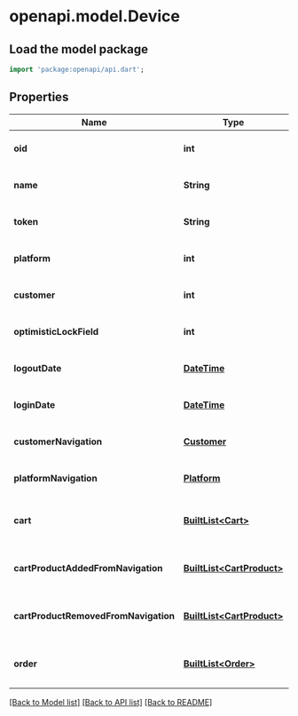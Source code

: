 # openapi.model.Device

## Load the model package
```dart
import 'package:openapi/api.dart';
```

## Properties
Name | Type | Description | Notes
------------ | ------------- | ------------- | -------------
**oid** | **int** |  | [optional] [default to null]
**name** | **String** |  | [optional] [default to null]
**token** | **String** |  | [optional] [default to null]
**platform** | **int** |  | [optional] [default to null]
**customer** | **int** |  | [optional] [default to null]
**optimisticLockField** | **int** |  | [optional] [default to null]
**logoutDate** | [**DateTime**](DateTime.md) |  | [optional] [default to null]
**loginDate** | [**DateTime**](DateTime.md) |  | [optional] [default to null]
**customerNavigation** | [**Customer**](Customer.md) |  | [optional] [default to null]
**platformNavigation** | [**Platform**](Platform.md) |  | [optional] [default to null]
**cart** | [**BuiltList&lt;Cart&gt;**](Cart.md) |  | [optional] [default to const []]
**cartProductAddedFromNavigation** | [**BuiltList&lt;CartProduct&gt;**](CartProduct.md) |  | [optional] [default to const []]
**cartProductRemovedFromNavigation** | [**BuiltList&lt;CartProduct&gt;**](CartProduct.md) |  | [optional] [default to const []]
**order** | [**BuiltList&lt;Order&gt;**](Order.md) |  | [optional] [default to const []]

[[Back to Model list]](../README.md#documentation-for-models) [[Back to API list]](../README.md#documentation-for-api-endpoints) [[Back to README]](../README.md)


